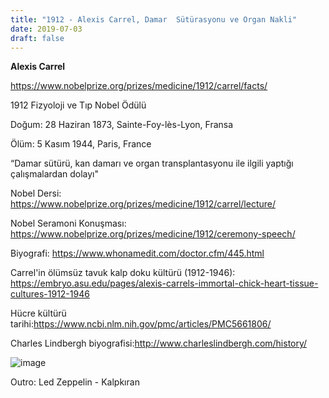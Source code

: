 ```yaml
---
title: "1912 - Alexis Carrel, Damar  Sütürasyonu ve Organ Nakli"
date: 2019-07-03
draft: false
---
```


**Alexis Carrel**

<https://www.nobelprize.org/prizes/medicine/1912/carrel/facts/>  


1912 Fizyoloji ve Tıp Nobel Ödülü

Doğum: 28 Haziran 1873, Sainte-Foy-lès-Lyon, Fransa

Ölüm: 5 Kasım 1944, Paris, France

“Damar sütürü, kan damarı ve organ transplantasyonu ile ilgili yaptığı çalışmalardan dolayı"

Nobel Dersi: <https://www.nobelprize.org/prizes/medicine/1912/carrel/lecture/>  


Nobel Seramoni Konuşması: <https://www.nobelprize.org/prizes/medicine/1912/ceremony-speech/>

Biyografi: <https://www.whonamedit.com/doctor.cfm/445.html>

  
Carrel'in ölümsüz tavuk kalp doku kültürü (1912-1946): <https://embryo.asu.edu/pages/alexis-carrels-immortal-chick-heart-tissue-cultures-1912-1946>

Hücre kültürü tarihi:<https://www.ncbi.nlm.nih.gov/pmc/articles/PMC5661806/>

Charles Lindbergh biyografisi:<http://www.charleslindbergh.com/history/>  


![image](https://64.media.tumblr.com/5ba6322df9fdb08c955bc758d6193e74/408f622bab692223-c4/s1280x1920/3e7211d7443178f3bb81070e7db536519d82b5f2.png)

Outro: Led Zeppelin - Kalpkıran